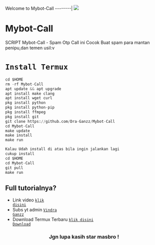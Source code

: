 Welcome to Mybot-Call
--------|
![](https://media.tenor.com/iVCiM9W7cvYAAAAd/welcome.gif)
# Mybot-Call
SCRIPT Mybot-Call - Spam Otp Call ini Cocok Buat spam para mantan penipu,dan temen usil:v
# `Install Termux`
```python
cd $HOME
rm -rf Mybot-Call
apt update && apt upgrade
apt install make clang
apt install wget curl
pkg install python
pkg install python-pip
pkg install ffmpeg
pkg install git
git clone https://github.com/Dra-Ganzz/Mybot-Call
cd Mybot-Call
make update
make install
make run

Kalau Udah install di atas bila ingin jalankan lagi
cukup install
cd $HOME
cd Mybot-Call
git pull
make run
```
</details>

## Full tutorialnya?
- Link video <code><a href="https://youtu.be/OpNihVAeGHg?si=ICKHtlDKEP9srENF">klik disini</a></code>
- Subs yt admin <code><a href="https://youtube.com/@VindraGanzz">Vindra Ganzz</a></code>
- Download Termux Terbaru <code><a href="https://f-droid.org/repo/com.termux_1021.apk">klik disini Download</a></code>
<div align="center">

### Jgn lupa kasih star masbro !
</div>
